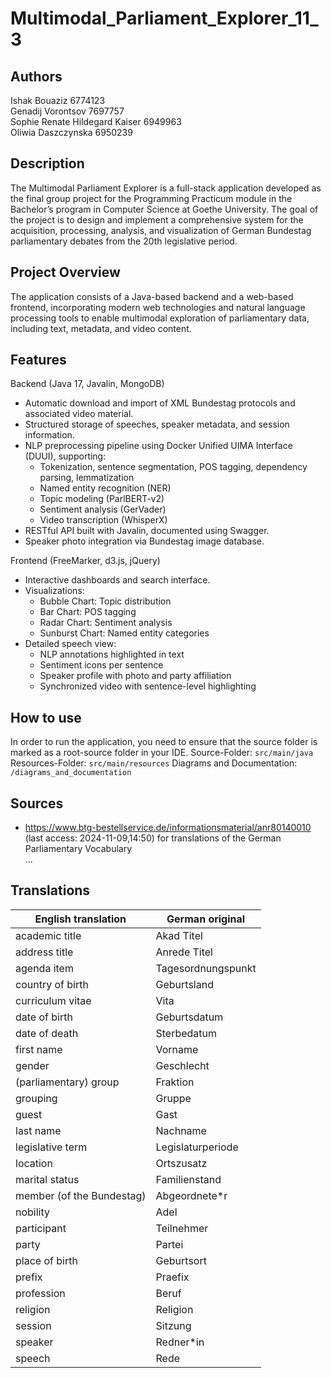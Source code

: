 # Multimodal_Parliament_Explorer_11_3

## Authors
Ishak Bouaziz 6774123\
Genadij Vorontsov 7697757\
Sophie Renate Hildegard Kaiser 6949963\
Oliwia Daszczynska 6950239

## Description
The Multimodal Parliament Explorer is a full-stack application developed as the final group project for the Programming Practicum module in the Bachelor’s program in Computer Science at Goethe University. The goal of the project is to design and implement a comprehensive system for the acquisition, processing, analysis, and visualization of German Bundestag parliamentary debates from the 20th legislative period.

## Project Overview
The application consists of a Java-based backend and a web-based frontend, incorporating modern web technologies and natural language processing tools to enable multimodal exploration of parliamentary data, including text, metadata, and video content.

## Features
Backend (Java 17, Javalin, MongoDB)

- Automatic download and import of XML Bundestag protocols and associated video material.
- Structured storage of speeches, speaker metadata, and session information.
- NLP preprocessing pipeline using Docker Unified UIMA Interface (DUUI), supporting:
  - Tokenization, sentence segmentation, POS tagging, dependency parsing, lemmatization
  - Named entity recognition (NER)
  - Topic modeling (ParlBERT-v2)
  - Sentiment analysis (GerVader)
  - Video transcription (WhisperX)
- RESTful API built with Javalin, documented using Swagger.
- Speaker photo integration via Bundestag image database.

Frontend (FreeMarker, d3.js, jQuery)

- Interactive dashboards and search interface.
- Visualizations:
  -  Bubble Chart: Topic distribution
  -  Bar Chart: POS tagging
  -  Radar Chart: Sentiment analysis
  -  Sunburst Chart: Named entity categories
- Detailed speech view:
  - NLP annotations highlighted in text
  - Sentiment icons per sentence
  - Speaker profile with photo and party affiliation
  - Synchronized video with sentence-level highlighting

## How to use
In order to run the application, you need to ensure that the source folder is marked as a root-source folder in your IDE.
Source-Folder: `src/main/java`
Resources-Folder: `src/main/resources`
Diagrams and Documentation: `/diagrams_and_documentation` 

## Sources
- https://www.btg-bestellservice.de/informationsmaterial/anr80140010
  (last access: 2024-11-09,14:50) for translations of the German Parliamentary Vocabulary\
...

## Translations
| English translation       | German original    |
|---------------------------|--------------------|
| academic title            | Akad Titel         |
| address title             | Anrede Titel       |
| agenda item               | Tagesordnungspunkt |
| country of birth          | Geburtsland        |
| curriculum vitae          | Vita               |
| date of birth             | Geburtsdatum       |
| date of death             | Sterbedatum        |
| first name                | Vorname            |
| gender                    | Geschlecht         |
| (parliamentary) group     | Fraktion           |
| grouping                  | Gruppe             |
| guest                     | Gast               |
| last name                 | Nachname           |
| legislative term          | Legislaturperiode  |
| location                  | Ortszusatz         |
| marital status            | Familienstand      |
| member (of the Bundestag) | Abgeordnete\*r     |
| nobility                  | Adel               |
| participant               | Teilnehmer         |
| party                     | Partei             |
| place of birth            | Geburtsort         |
| prefix                    | Praefix            |
| profession                | Beruf              |
| religion                  | Religion           |
| session                   | Sitzung            |
| speaker                   | Redner\*in         |
| speech                    | Rede               |
